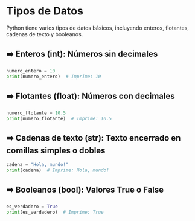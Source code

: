 # Tipos de Datos

Python tiene varios tipos de datos básicos, incluyendo enteros, flotantes, cadenas de texto y booleanos.

## ➡️ Enteros (int): Números sin decimales

```python
numero_entero = 10
print(numero_entero)  # Imprime: 10
```

## ➡️ Flotantes (float): Números con decimales

```python
numero_flotante = 10.5
print(numero_flotante)  # Imprime: 10.5
```

## ➡️ Cadenas de texto (str): Texto encerrado en comillas simples o dobles

```python
cadena = "Hola, mundo!"
print(cadena)  # Imprime: Hola, mundo!
```

## ➡️ Booleanos (bool): Valores True o False

```python
es_verdadero = True
print(es_verdadero)  # Imprime: True
```
